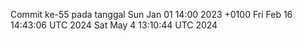 Commit ke-55 pada tanggal Sun Jan 01 14:00 2023 +0100
Fri Feb 16 14:43:06 UTC 2024
Sat May  4 13:10:44 UTC 2024
